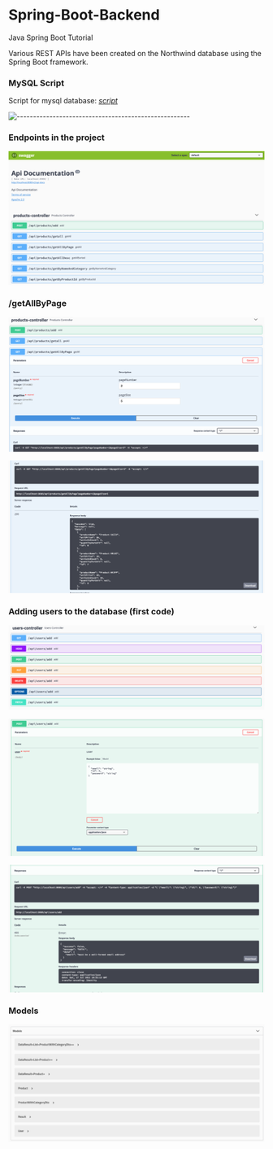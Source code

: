 # Spring-Boot-Backend
Java Spring Boot Tutorial

Various REST APIs have been created on the Northwind database using the Spring Boot framework.

### MySQL Script

Script for mysql database: [<i>script</i>](https://github.com/harryho/db-samples/blob/master/mysql/northwind.sql)

![-----------------------------------------------------](https://raw.githubusercontent.com/andreasbm/readme/master/assets/lines/aqua.png)

### Endpoints in the project

![1](https://raw.githubusercontent.com/KerimAksak/Spring-Boot-Backend/master/img/1.png)

### /getAllByPage

![2](https://raw.githubusercontent.com/KerimAksak/Spring-Boot-Backend/master/img/2.png)

![3](https://raw.githubusercontent.com/KerimAksak/Spring-Boot-Backend/master/img/3.png)

### Adding users to the database (first code)

![4](https://raw.githubusercontent.com/KerimAksak/Spring-Boot-Backend/master/img/4.png)

![5](https://raw.githubusercontent.com/KerimAksak/Spring-Boot-Backend/master/img/5.png)

![6](https://raw.githubusercontent.com/KerimAksak/Spring-Boot-Backend/master/img/6.png)

### Models

![7](https://raw.githubusercontent.com/KerimAksak/Spring-Boot-Backend/master/img/7.png)







